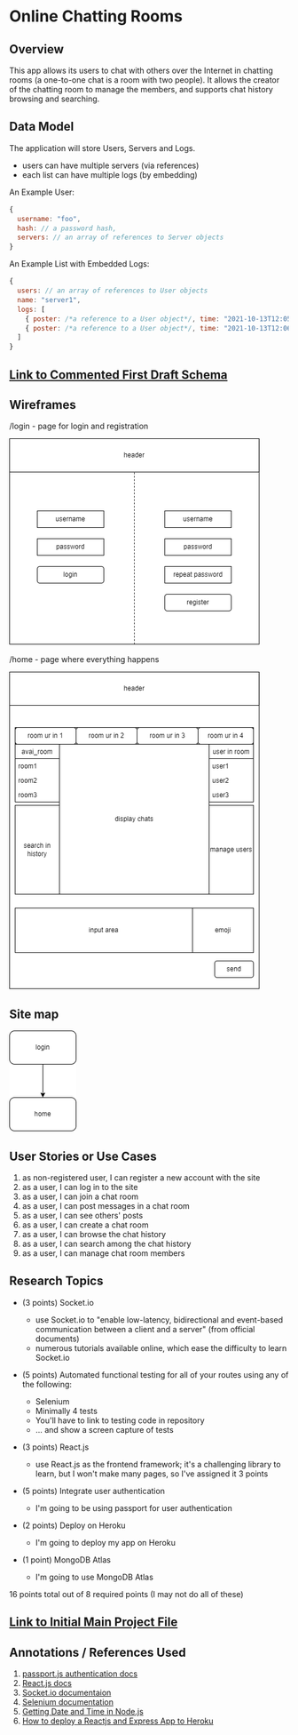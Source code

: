 # Online Chatting Rooms

## Overview

This app allows its users to chat with others over the Internet in chatting rooms (a one-to-one chat is a room with two people). It allows the creator of the chatting room to manage the members, and supports chat history browsing and searching.

## Data Model

The application will store Users, Servers and Logs.

* users can have multiple servers (via references)
* each list can have multiple logs (by embedding)

An Example User:

```javascript
{
  username: "foo",
  hash: // a password hash,
  servers: // an array of references to Server objects
}
```

An Example List with Embedded Logs:

```javascript
{
  users: // an array of references to User objects
  name: "server1",
  logs: [
    { poster: /*a reference to a User object*/, time: "2021-10-13T12:05:45Z", content: "foo!"},
    { poster: /*a reference to a User object*/, time: "2021-10-13T12:06:54Z", content: "bar!"},
  ]
}
```

## [Link to Commented First Draft Schema](db.js) 

## Wireframes

/login - page for login and registration

![list create](documents/login.png)

/home - page where everything happens

![list](documents/home.png)

## Site map

![site map](documents/SiteMap.png)

## User Stories or Use Cases

1. as non-registered user, I can register a new account with the site
2. as a user, I can log in to the site
3. as a user, I can join a chat room
4. as a user, I can post messages in a chat room
5. as a user, I can see others' posts
6. as a user, I can create a chat room
7. as a user, I can browse the chat history
8. as a user, I can search among the chat history
9. as a user, I can manage chat room members

## Research Topics

* (3 points) Socket.io
    * use Socket.io to "enable low-latency, bidirectional and event-based communication between a client and a server" (from official documents)
    * numerous tutorials available online, which ease the difficulty to learn Socket.io

* (5 points) Automated functional testing for all of your routes using any of the following:
    * Selenium
    * Minimally 4 tests
    * You'll have to link to testing code in repository
    * … and show a screen capture of tests

* (3 points) React.js
    * use React.js as the frontend framework; it's a challenging library to learn, but I won't make many pages, so I've assigned it 3 points

* (5 points) Integrate user authentication
    * I'm going to be using passport for user authentication

* (2 points) Deploy on Heroku 
    * I'm going to deploy my app on Heroku

* (1 point) MongoDB Atlas
    * I'm going to use MongoDB Atlas

16 points total out of 8 required points (I may not do all of these)

## [Link to Initial Main Project File](app.js) 

## Annotations / References Used

1. [passport.js authentication docs](http://passportjs.org/docs)
2. [React.js docs](https://reactjs.org/docs/getting-started.html)
3. [Socket.io documentaion](https://socket.io/docs/v4/)
4. [Selenium documentation](https://www.selenium.dev/documentation/)
5. [Getting Date and Time in Node.js](https://usefulangle.com/post/187/nodejs-get-date-time)
6. [How to deploy a Reactjs and Express App to Heroku](https://medium.com/@adoolak/how-to-deploy-a-reactjs-and-express-app-to-heroku-afb5b117e0eb)
